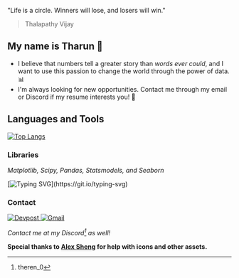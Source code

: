 "Life is a circle. Winners will lose, and losers will win."

> Thalapathy Vijay

## My name is Tharun 👋

- I believe that numbers tell a greater story than *words ever could*, and I want to use this passion to change the world through the power of data. 📊
- I'm always looking for new opportunities. Contact me through my email or Discord if my resume interests you! 👀


## Languages and Tools

[![Top Langs](https://github-readme-stats.vercel.app/api/top-langs/?username=Cellius-1&layout=compact&theme=gotham)](https://github.com/anuraghazra/github-readme-stats)

### Libraries
_Matplotlib, Scipy, Pandas, Statsmodels, and Seaborn_

[![Typing SVG](https://readme-typing-svg.demolab.com?font=Fira+Code&weight=100000000000&size=60&duration=4000&pause=2000&color=38BDAE&center=true&random=true&width=1500&height=500&lines=%E0%AE%85%E0%AE%B1%E0%AE%BF%E0%AE%B5%E0%AF%81%E0%AE%A4%E0%AE%BE%E0%AE%A9%E0%AF%8D+%E0%AE%89%E0%AE%B2%E0%AE%95%E0%AE%BF%E0%AE%A9%E0%AF%8D+%E0%AE%9A%E0%AF%86%E0%AE%B2%E0%AF%8D%E0%AE%B5%E0%AE%AE%E0%AF%8D.;%E0%B0%9C%E0%B1%8D%E0%B0%9E%E0%B0%BE%E0%B0%A8%E0%B0%82+%E0%B0%AA%E0%B1%8D%E0%B0%B0%E0%B0%AA%E0%B0%82%E0%B0%9A%E0%B0%82%E0%B0%B2%E0%B1%8B%E0%B0%A8%E0%B0%BF+%E0%B0%B8%E0%B0%82%E0%B0%AA%E0%B0%A6.;%E0%B4%85%E0%B4%B1%E0%B4%BF%E0%B4%B5%E0%B4%BE%E0%B4%A3%E0%B5%8D+%E0%B4%B2%E0%B5%8B%E0%B4%95%E0%B4%A4%E0%B5%8D%E0%B4%A4%E0%B4%BF%E0%B4%A8%E0%B5%8D%E0%B4%B1%E0%B5%86+%E0%B4%B8%E0%B4%AE%E0%B5%8D%E0%B4%AA%E0%B4%A4%E0%B5%8D%E0%B4%A4%E0%B5%8D.;%E0%B2%9C%E0%B3%8D%E0%B2%9E%E0%B2%BE%E0%B2%A8%E0%B2%B5%E0%B3%87+%E0%B2%9C%E0%B2%97%E0%B2%A4%E0%B3%8D%E0%B2%A4%E0%B2%BF%E0%B2%A8+%E0%B2%B8%E0%B2%82%E0%B2%AA%E0%B2%A4%E0%B3%8D%E0%B2%A4%E0%B3%81.;%E0%B6%AF%E0%B7%90%E0%B6%B1%E0%B7%94%E0%B6%B8+%E0%B6%BA%E0%B6%B1%E0%B7%94+%E0%B6%BD%E0%B7%9D%E0%B6%9A%E0%B6%BA%E0%B7%9A+%E0%B7%83%E0%B6%B8%E0%B7%8A%E0%B6%B4%E0%B6%AD%E0%B6%BA%E0%B7%92.;%E0%A4%9C%E0%A5%8D%E0%A4%9E%E0%A4%BE%E0%A4%A8+%E0%A4%B9%E0%A5%80+%E0%A4%B8%E0%A4%82%E0%A4%B8%E0%A4%BE%E0%A4%B0+%E0%A4%95%E0%A4%BE+%E0%A4%A7%E0%A4%A8+%E0%A4%B9%E0%A5%88%E0%A5%A4;La+connaissance+est+la+richesse+du+monde.;El+conocimiento+es+la+riqueza+del+mundo.;Wissen+ist+der+Reichtum+der+Welt.;Knowledge+is+the+most+valuable+wealth.;%E0%A6%9C%E0%A7%8D%E0%A6%9E%E0%A6%BE%E0%A6%A8+%E0%A6%B9%E0%A6%B2+%E0%A6%AA%E0%A7%83%E0%A6%A5%E0%A6%BF%E0%A6%AC%E0%A7%80%E0%A6%B0+%E0%A6%B8%E0%A6%AC%E0%A6%9A%E0%A7%87%E0%A6%AF%E0%A6%BC%E0%A7%87+%E0%A6%AC%E0%A6%A1%E0%A6%BC+%E0%A6%B8%E0%A6%AE%E0%A7%8D%E0%A6%AA%E0%A6%A6%E0%A5%A4.;%E0%A8%97%E0%A8%BF%E0%A8%86%E0%A8%A8+%E0%A8%B8%E0%A9%B0%E0%A8%B8%E0%A8%BE%E0%A8%B0+%E0%A8%A6%E0%A9%80+%E0%A8%B8%E0%A8%AD+%E0%A8%A4%E0%A9%8B%E0%A8%82+%E0%A8%B8%E0%A8%BC%E0%A8%95%E0%A8%A4%E0%A9%80%E0%A8%B8%E0%A8%BC%E0%A8%BE%E0%A8%B2%E0%A9%80+%E0%A8%A6%E0%A9%8C%E0%A8%B2%E0%A8%A4+%E0%A8%B9%E0%A9%88.)](https://git.io/typing-svg)

### Contact
<a href="https://devpost.com/Cellius-1">
  <img alt="Devpost" src="https://img.shields.io/badge/Devpost-View%20%20my%20projects-informational?style=for-the-badge&logo=devpost&color=003E54&logoColor=003E54" />
</a>
  <a href = "mailto: tharun.nagul@gmail.com">
    <img alt="Gmail" src="https://img.shields.io/badge/Gmail-Email%20Me-informational?style=for-the-badge&logo=gmail&color=D14836&logoColor=FFFFFF">
  </a>


_Contact me at my Discord[^1] as well!_

**Special thanks to [Alex Sheng](https://intrepidbird.me/) for help with icons and other assets.**

[^1]: theren_0


